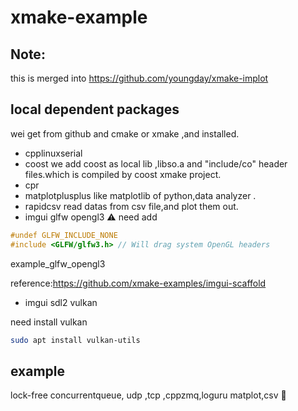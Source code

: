 # xmake-example

## Note:
this is merged into https://github.com/youngday/xmake-implot

## local dependent packages
wei get from github and cmake or xmake ,and installed.
* cpplinuxserial
* coost
we add coost as local lib ,libso.a and "include/co" header files.which is compiled by coost xmake project.
* cpr
* matplotplusplus
like matplotlib of python,data analyzer . 
* rapidcsv
read datas from csv file,and plot them out. 
* imgui glfw opengl3
⚠️ need add 
```cpp
#undef GLFW_INCLUDE_NONE
#include <GLFW/glfw3.h> // Will drag system OpenGL headers
```
example_glfw_opengl3

reference:https://github.com/xmake-examples/imgui-scaffold

* imgui sdl2 vulkan

need install vulkan

```sh
sudo apt install vulkan-utils
```

## example

lock-free concurrentqueue, udp ,tcp ,cppzmq,loguru matplot,csv
🐞
